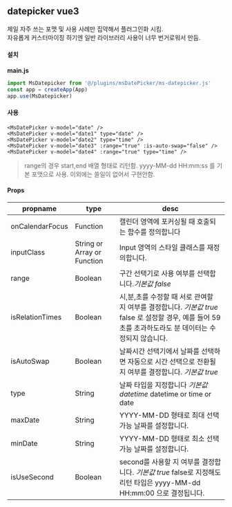## datepicker vue3

제일 자주 쓰는 포맷 및 사용 사례만 집약해서 플러그인화 시킴.   
자유롭게 커스터마이징 하기엔 일반 라이브러리 사용이 너무 번거로워서 만듬.   


#### 설치

**main.js**
```javascript
import MsDatepicker from '@/plugins/msDatePicker/ms-datepicker.js'
const app = createApp(App)
app.use(MsDatepicker)
```

#### 사용

```vue
<MsDatePicker v-model="date" />
<MsDatePicker v-model="date1" type="date" />
<MsDatePicker v-model="date2" type="time" />
<MsDatePicker v-model="date3" :range="true" :is-auto-swap="false" />
<MsDatePicker v-model="date4" :range="true" type="time" />
```

> range의 경우 start,end 배열 형태로 리턴함.
> yyyy-MM-dd HH:mm:ss 를 기본 포맷으로 사용. 이외에는 쓸일이 없어서 구현안함.


#### Props
|propname|type|desc|
|------|---|----|
|onCalendarFocus|Function|캘린더 영역에 포커싱될 때 호출되는 함수를 정의합니다|
|inputClass|String or Array or Function|Input 영역의 스타일 클래스를 재정의합니다.|
|range|Boolean|구간 선택기로 사용 여부를 선택합니다.*기본값 false*|
|isRelationTimes|Boolean|시,분,초를 수정할 때 서로 관여할 지 여부를 결정합니다. *기본값 true* false 로 설정할 경우, 예를 들어 59초를 초과하도라도 분 데이터는 수정되지 않습니다.|
|isAutoSwap|Boolean|날짜시간 선택기에서 날짜를 선택하면 자동으로 시간 선택으로 전환될 지 여부를 결정합니다. *기본값 true*|
|type|String|날짜 타입을 지정합니다 *기본값 datetime* datetime or time or date|
|maxDate|String|YYYY-MM-DD 형태로 최대 선택 가능 날짜를 설정합니다.|
|minDate|String|YYYY-MM-DD 형태로 최소 선택 가능 날짜를 설정합니다.|
|isUseSecond|Boolean|second를 사용할 지 여부를 결정합니다. *기본값 true* false로 지정해도 리턴 타입은 yyyy-MM-dd HH:mm:00 으로 결정됩니다.|
